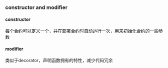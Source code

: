 ### constructor and modifier

#### constructor
每个合约可以定义一个，并在部署合约时自动运行一次，用来初始化合约的一些参数

#### modifier
类似于decorator，声明函数拥有的特性，减少代码冗余